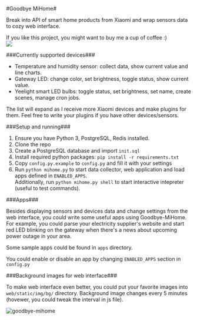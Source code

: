 #Goodbye MiHome#

Break into API of smart home products from Xiaomi and wrap sensors data to cozy web interface.

If you like this project, you might want to buy me a cup of coffee :)  
[![](https://cloud.githubusercontent.com/assets/840753/23658304/6ac22b4c-035b-11e7-978d-79392dc65143.gif)](https://www.paypal.com/cgi-bin/webscr?cmd=_donations&business=G8NJ4AKLEZRBE&lc=US&item_name=aluminiumgeek&item_number=goodbye%2dmihome&currency_code=USD&bn=PP%2dDonationsBF%3abtn_donateCC_LG%2egif%3aNonHostedd3faee8d94717bd303200c3af9aadd01a5f55080)


###Currently supported devices###

- Temperature and humidity sensor: collect data, show current value and line charts.
- Gateway LED: change color, set brightness, toggle status, show current value.
- Yeelight smart LED bulbs: toggle status, set brightness, set name, create scenes, manage cron jobs.

The list will expand as I receive more Xiaomi devices and make plugins for them. Feel free to write your plugins if you have other devices/sensors.

###Setup and running###

1. Ensure you have Python 3, PostgreSQL, Redis installed.
2. Clone the repo
3. Create a PostgreSQL database and import `init.sql`
4. Install required python packages: `pip install -r requirements.txt`
4. Copy `config.py.example` to `config.py` and fill it with your settings
5. Run `python mihome.py` to start data collector, web application and load apps defined in `ENABLED_APPS`.  
   Additionally, run `python mihome.py shell` to start interactive intepreter (useful to test commands).


###Apps###

Besides displaying sensors and devices data and change settings from the web interface, you could write some useful apps using Goodbye-MiHome. For example, you could parse your electricity supplier's website and start red LED blinking on the gateway when there's a news about upcoming power outage in your area.

Some sample apps could be found in `apps` directory.

You could enable or disable an app by changing `ENABLED_APPS` section in `config.py`

###Background images for web interface###

To make web interface even better, you could put your favorite images into `web/static/img/bg/` directory. Background image changes every 5 minutes (hovewer, you could tweak the interval in js file).

![goodbye-mihome](https://cloud.githubusercontent.com/assets/840753/22369900/f8ca5c20-e4a7-11e6-825d-285541cc2863.jpg)
